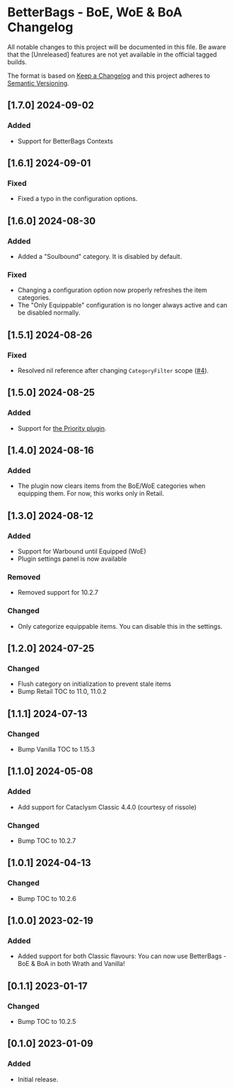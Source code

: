 # BetterBags - BoE, WoE & BoA Changelog
All notable changes to this project will be documented in this file. Be aware that the [Unreleased] features are not yet available in the official tagged builds.

The format is based on [Keep a Changelog](http://keepachangelog.com/) and this project adheres to [Semantic Versioning](http://semver.org/).

## [1.7.0] 2024-09-02
### Added
- Support for BetterBags Contexts

## [1.6.1] 2024-09-01
### Fixed
- Fixed a typo in the configuration options.

## [1.6.0] 2024-08-30
### Added
- Added a "Soulbound" category. It is disabled by default.

### Fixed
- Changing a configuration option now properly refreshes the item categories.
- The "Only Equippable" configuration is no longer always active and can be disabled normally.

## [1.5.1] 2024-08-26
### Fixed
- Resolved nil reference after changing `CategoryFilter` scope ([#4](https://github.com/AvyAddons/BetterBags_Bound/issues/4)).

## [1.5.0] 2024-08-25
### Added
- Support for [the Priority plugin](https://www.curseforge.com/wow/addons/betterbags-priority).

## [1.4.0] 2024-08-16
### Added
- The plugin now clears items from the BoE/WoE categories when equipping them. For now, this works only in Retail.

## [1.3.0] 2024-08-12
### Added
- Support for Warbound until Equipped (WoE)
- Plugin settings panel is now available

### Removed
- Removed support for 10.2.7

### Changed
- Only categorize equippable items. You can disable this in the settings.

## [1.2.0] 2024-07-25
### Changed
- Flush category on initialization to prevent stale items
- Bump Retail TOC to 11.0, 11.0.2

## [1.1.1] 2024-07-13
### Changed
- Bump Vanilla TOC to 1.15.3

## [1.1.0] 2024-05-08
### Added
- Add support for Cataclysm Classic 4.4.0 (courtesy of rissole)

### Changed
- Bump TOC to 10.2.7

## [1.0.1] 2024-04-13
### Changed
- Bump TOC to 10.2.6

## [1.0.0] 2023-02-19
### Added
- Added support for both Classic flavours:
  You can now use BetterBags - BoE & BoA in both Wrath and Vanilla!

## [0.1.1] 2023-01-17
### Changed
- Bump TOC to 10.2.5

## [0.1.0] 2023-01-09
### Added
- Initial release.
